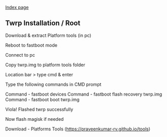 [Index page](../)

## Twrp Installation / Root

Download & extract Platform tools (in pc)

Reboot to fastboot mode

Connect to pc

Copy twrp.img to platform tools folder

Location bar > type cmd & enter

Type the following commands in CMD prompt

Command - fastboot devices
Command - fastboot flash recovery twrp.img
Command - fastboot boot twrp.img

Viola! Flashed twrp successfully

Now flash magisk if needed


Download - Platforms Tools (https://praveenkumar-rv.github.io/tools)
